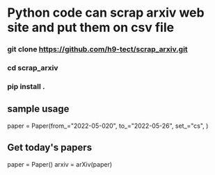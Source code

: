 # Python code can scrap arxiv web site and put them on csv file 

### git clone https://github.com/h9-tect/scrap_arxiv.git

### cd scrap_arxiv

### pip install .

## sample usage 
paper = Paper(from_="2022-05-020",
              to_="2022-05-26",
              set_="cs",
             )

## Get today's papers

paper = Paper()
arxiv = arXiv(paper)
